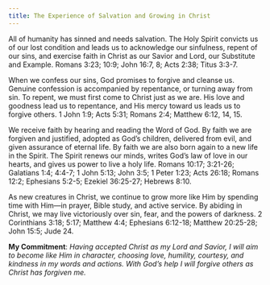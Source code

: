 ```yaml
---
title: The Experience of Salvation and Growing in Christ
---
```


All of humanity has sinned and needs salvation. The Holy Spirit convicts us of our lost condition and leads us to acknowledge our sinfulness, repent of our sins, and exercise faith in Christ as our Savior and Lord, our Substitute and Example. Romans 3:23; 10:9; John 16:7, 8; Acts 2:38; Titus 3:3-7.

When we confess our sins, God promises to forgive and cleanse us. Genuine confession is accompanied by repentance, or turning away from sin. To repent, we must first come to Christ just as we are. His love and goodness lead us to repentance, and His mercy toward us leads us to forgive others. 1 John 1:9; Acts 5:31; Romans 2:4; Matthew 6:12, 14, 15.

We receive faith by hearing and reading the Word of God. By faith we are forgiven and justified, adopted as God’s children, delivered from evil, and given assurance of eternal life. By faith we are also born again to a new life in the Spirit. The Spirit renews our minds, writes God’s law of love in our hearts, and gives us power to live a holy life. Romans 10:17; 3:21-26; Galatians 1:4; 4:4-7; 1 John 5:13; John 3:5; 1 Peter 1:23; Acts 26:18; Romans 12:2; Ephesians 5:2-5; Ezekiel 36:25-27; Hebrews 8:10.

As new creatures in Christ, we continue to grow more like Him by spending time with Him—in prayer, Bible study, and active service. By abiding in Christ, we may live victoriously over sin, fear, and the powers of darkness. 2 Corinthians 3:18; 5:17; Matthew 4:4; Ephesians 6:12-18; Matthew 20:25-28; John 15:5; Jude 24.

**My Commitment**: _Having accepted Christ as my Lord and Savior, I will aim to become like Him in character, choosing love, humility, courtesy, and kindness in my words and actions. With God’s help I will forgive others as Christ has forgiven me._